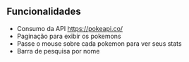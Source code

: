 ## Funcionalidades

- Consumo da API https://pokeapi.co/
- Paginação para exibir os pokemons
- Passe o mouse sobre cada pokemon para ver seus stats
- Barra de pesquisa por nome

